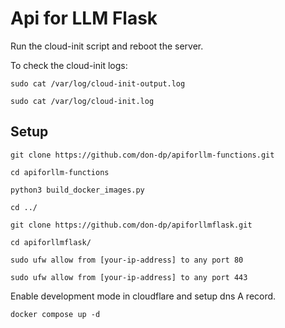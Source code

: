 # Api for LLM Flask

Run the cloud-init script and reboot the server.

To check the cloud-init logs:

`sudo cat /var/log/cloud-init-output.log`

`sudo cat /var/log/cloud-init.log`

## Setup

`git clone https://github.com/don-dp/apiforllm-functions.git`

`cd apiforllm-functions`

`python3 build_docker_images.py`

`cd ../`

`git clone https://github.com/don-dp/apiforllmflask.git`

`cd apiforllmflask/`

`sudo ufw allow from [your-ip-address] to any port 80`

`sudo ufw allow from [your-ip-address] to any port 443`

Enable development mode in cloudflare and setup dns A record.

`docker compose up -d`
